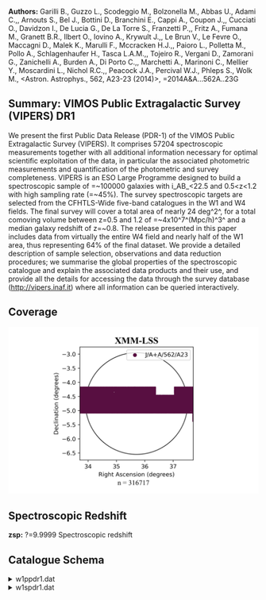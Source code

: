 **Authors:** Garilli B., Guzzo L., Scodeggio M., Bolzonella M., Abbas U., Adami C.,, Arnouts S., Bel J., Bottini D., Branchini E., Cappi A., Coupon J.,, Cucciati O., Davidzon I., De Lucia G., De La Torre S., Franzetti P.,, Fritz A., Fumana M., Granett B.R., Ilbert O., Iovino A., Krywult J.,, Le Brun V., Le Fevre O., Maccagni D., Malek K., Marulli F., Mccracken H.J.,, Paioro L., Polletta M., Pollo A., Schlagenhaufer H., Tasca L.A.M.,, Tojeiro R., Vergani D., Zamorani G., Zanichelli A., Burden A., Di Porto C.,, Marchetti A., Marinoni C., Mellier Y., Moscardini L., Nichol R.C.,, Peacock J.A., Percival W.J., Phleps S., Wolk M., <Astron. Astrophys., 562, A23-23 (2014)>, =2014A&A...562A..23G

## Summary: VIMOS Public Extragalactic Survey (VIPERS) DR1 

We present the first Public Data Release (PDR-1) of the VIMOS Public Extragalactic Survey (VIPERS). It comprises 57204 spectroscopic measurements together with all additional information necessary for optimal scientific exploitation of the data, in particular the associated photometric measurements and quantification of the photometric and survey completeness. VIPERS is an ESO Large Programme designed to build a spectroscopic sample of =~100000 galaxies with i_AB_<22.5 and 0.5<z<1.2 with high sampling rate (=~45%). The survey spectroscopic targets are selected from the CFHTLS-Wide five-band catalogues in the W1 and W4 fields. The final survey will cover a total area of nearly 24 deg^2^, for a total comoving volume between z=0.5 and 1.2 of =~4x10^7^(Mpc/h)^3^ and a median galaxy redshift of z=~0.8. The release presented in this paper includes data from virtually the entire W4 field and nearly half of the W1 area, thus representing 64% of the final dataset. We provide a detailed description of sample selection, observations and data reduction procedures; we summarise the global properties of the spectroscopic catalogue and explain the associated data products and their use, and provide all the details for accessing the data through the survey database (http://vipers.inaf.it) where all information can be queried interactively.
## Coverage
![image](https://raw.githubusercontent.com/joshgithubbin/Sherlock-DDF/refs/heads/main/Catalogue%20Plotting/Catalogues/J-A+A-562-A23/Subcatalogues/XMM-LSS/Plots/fieldcover.png)
## Spectroscopic Redshift 
 
**zsp:** ?=9.9999 Spectroscopic redshift 
 

## Catalogue Schema

<details>
<summary>w1ppdr1.dat</summary>

| Bytes   | Format     | Units        | Label      | Explanations                                                 |
|:--------|:-----------|:-------------|:-----------|:-------------------------------------------------------------|
| 1- 6    | A6         | ---          | ---        | [VIPERS]                                                     |
| 8- 16   | I9         | ---          | VIPERS     | VIPERS number (G1)                                           |
| 18- 26  | I9         | ---          | Num        | Internal id number (identical to VIPERS)                     |
| 28- 37  | F10.6      | deg          | RAdeg      | J2000 Righ Ascension in decimal degrees (alpha)              |
| 39- 47  | F9.6       | deg          | DEdeg      | J2000 Declination in decimal degrees (delta)                 |
| 49- 56  | F8.4       | mag          | selmag     | iAB selection magnitude. The selection                       |
| 0005    | catalogues | 58-          | 65         | F8.4  mag   e_selmag   Error on the selection magnitude      |
| 67- 74  | F8.4       | mag          | umag       | ?=-99 u magnitude (AB) from CFHTLS T0005 (2)                 |
| 76- 83  | F8.4       | mag          | gmag       | ?=-99 g magnitude (AB) from CFHTLS T0005 (2)                 |
| 85- 92  | F8.4       | mag          | rmag       | ?=-99 r magnitude (AB) from CFHTLS T0005 (2)                 |
| 94-101  | F8.4       | mag          | imag       | i magnitude (AB) from CFHTLS T0005 (2)                       |
| 103-110 | F8.4       | mag          | zmag       | ?=-99 z magnitude (AB) from CFHTLS T0005 (2)                 |
| 112-119 | F8.4       | mag          | e_umag     | ?=-99 rms uncertainty on umag (AB) (erru)                    |
| 121-128 | F8.4       | mag          | e_gmag     | ?=-99 rms uncertainty on gmag (AB) (errg)                    |
| 130-137 | F8.4       | mag          | e_rmag     | ?=-99 rms uncertainty on rmag (AB) (errr)                    |
| 139-146 | F8.4       | mag          | e_imag     | rms uncertainty on imag (AB) (erri)                          |
| 148-155 | F8.4       | mag          | e_zmag     | ?=-99 rms uncertainty on zmag (AB) (errz)                    |
| 157-164 | F8.4       | mag          | uT07       | ?=-99 u magnitude (AB) from CFHTLS T0007 (3)                 |
| 166-173 | F8.4       | mag          | gT07       | ?=-99 g magnitude (AB) from CFHTLS T0007 (3)                 |
| 175-182 | F8.4       | mag          | rT07       | ?=-99 r magnitude (AB) from CFHTLS T0007 (3)                 |
| 184-191 | F8.4       | mag          | iT07       | ?=-99 i magnitude (AB) from CFHTLS T0007 (3)                 |
| 193-200 | F8.4       | mag          | yT07       | ?=-99 y magnitude (AB) from CFHTLS T0007 (3)                 |
| 202-209 | F8.4       | mag          | zT07       | ?=-99 z magnitude (AB) from CFHTLS T0007 (3)                 |
| 211-218 | F8.4       | mag          | e_uT07     | ?=-99 error on uT07 (3)                                      |
| 220-227 | F8.4       | mag          | e_gT07     | ?=-99 error on gT07 (3)                                      |
| 229-236 | F8.4       | mag          | e_rT07     | ?=-99 error on rT07 (3)                                      |
| 238-245 | F8.4       | mag          | e_iT07     | ?=-99 error on iT07 (3)                                      |
| 247-254 | F8.4       | mag          | e_yT07     | ?=-99 error on yT07 (3)                                      |
| 256-263 | F8.4       | mag          | e_zT07     | ?=-99 error on zT07 (3)                                      |
| 265-272 | F8.4       | mag          | dUG        | ?=-99 Tile to tile color offset {delta}_UG_ (4)              |
| 274-281 | F8.4       | mag          | dGR        | ?=-99 Tile to tile color offset {delta}_GR_ (4)              |
| 283-290 | F8.4       | mag          | dRI        | ?=-99 Tile to tile color offset {delta}_RI_ (4)              |
| 292-298 | F7.5       | mag          | E(B-V)     | [0.01/0.05] Extinction factor E(B-V) derived                 |
| 300-307 | F8.2       | pix          | r2         | Radius enclosing half the object light as                    |
| 0005    | catalogue  | 309-316      | F8.2       | pix     r2T07    Radius enclosing half the object light as   |
| 0007    | catalogue  | 318-320      | I3         | ---     cl       [-88/1]?=-99 VIPERS selection flag based on |
| 0005    | catalogue  | (see         | Guzzo      | et al.                                                       |
| 322-324 | I3         | ---          | fa         | [-88/1]?=-99 A value equal to 1 is assigned to               |
| 0       | otherwise  | (see         | Sect.      | 2.2) (agnFlag)                                               |
| 326     | I1         | ---          | fp         | [0/1] 1 = object inside photometric mask,                    |
| 0       | =          | object       | outside    | (photoMask)                                                  |
| 328     | I1         | ---          | fs         | [0/1] 1 = object inside the spectroscopic mask,              |
| 0       | =          | object       | outside    | (spectMask)                                                  |
| 0005    | catalogue, | supplemented | by         | T0006 catalogue in some specific cases (see Guzzo et al.,    |
| 3       | and        | Appendix     | C,         | for details on the tile to tile color                        |
| 0005    | and        | T0006        | catalogue  | differences).                                                |
| 0007    | catalogue. | All          | magnitudes | are corrected for Galactic extinction.                       |
| 0005    | data       | (see         | Guzzo      | et al., arXiv:1303.2623,                                     |

**Note**: u,g,r,i,z magnitudes (AB system) from the CFHTLS T0005 catalogue,
 supplemented by T0006 catalogue in some specific cases (see Guzzo et al.,
 arXiv:1303.2623, Sect. 3 and Appendix C, for details on the tile to tile color
 offsets, as well as for T0005 and T0006 catalogue differences).
 All magnitudes are corrected for Galactic extinction. When an object has not
 been observed in a given band, magnitude and error are set equal to -99.
Note (3): Magnitudes (AB system) from the CFHTLS T0007 catalogue.
  All magnitudes are corrected for Galactic extinction.
Note (4): Tile to tile color offsets used in the targets sample selection
 applied to the CFHTLS T0005 data (see Guzzo et al., arXiv:1303.2623,
 Sect. 3.1).

</details>

<details>
<summary>w1spdr1.dat</summary>

| Bytes   | Format     | Units    | Label      | Explanations                                                        |
|:--------|:-----------|:---------|:-----------|:--------------------------------------------------------------------|
| 1- 6    | A6         | ---      | ---        | [VIPERS]                                                            |
| 8- 16   | I9         | ---      | VIPERS     | VIPERS number                                                       |
| 18- 26  | I9         | ---      | Num        | Internal id number (G1)                                             |
| 28- 37  | F10.6      | deg      | RAdeg      | Right Ascension (J2000) (alpha)                                     |
| 39- 47  | F9.6       | deg      | DEdeg      | Declination (J2000) (delta)                                         |
| 49- 55  | F7.4       | mag      | imag       | AB selection (i-band) magnitude. The selection                      |
| 0005    | catalogues | 57-      | 62         | F6.4  mag   e_imag     Error on the selection magnitude (errselmag) |
| 64- 69  | A6         | ---      | Point      | Pointing name                                                       |
| 71      | I1         | ---      | Q          | [1/4] Quadrant                                                      |
| 73- 77  | F5.1       | ---      | q_zsp      | [0/230] Redshift confidence flag (1)                                |
| 79- 84  | F6.4       | ---      | zsp        | ?=9.9999 Spectroscopic redshift                                     |
| 86      | I1         | ---      | Ep         | [1/2] Observing epoch (2)                                           |
| 88      | I1         | ---      | fp         | [0/1] 1 = object inside photometric mask,                           |
| 0       | =          | object   | outside    | (photoMask)                                                         |
| 90- 97  | F8.4       | ---      | TSR        | [-1/1]?=-99 Target sampling rate (3)                                |
| 99-105  | F7.3       | ---      | SSR        | [-1/1]?=-99 Spectroscopic sampling rate (4)                         |
| 10      | indicate   | an       | AGN.       | The values are:                                                     |
| 4       | =          | a        | highly     | reliable redshift (estimated to have >95% probability of            |
| 3       | =          | also     | a          | very reliable redshift, comparable in confidence with Flag 4,       |
| 2       | =          | a        | fairly     | reliable redshift measurement, but not as straightforward to        |
| 3       | and        | 4,       | supported  | by cross-correlation results,                                       |
| 1       | =          | a        | reasonable | redshift measurement, based on weak spectral features               |
| 0       | =          | no       | reliable   | spectroscopic redshift measurement was possible.                    |
| 9       | =          | a        | redshift   | based on only one single clear spectral emission feature.           |
| 10      | =          | spectrum | with       | clear problems in the observation or data processing                |
| 14      | =          | secure   | AGN        | with a >95% reliable redshift, including at least 2                 |
| 13      | =          | secure   | AGN        | with good confidence redshift, based on one broad line              |
| 19      | =          | secure   | AGN        | with one single secure emission line feature, redshift              |
| 12      | =          | a        | >95%       | reliable redshift measurement, but lines are not significantly      |
| 11      | =          | a        | tentative  | redshift measurement, with spectral features not                    |
| 20      | when       | q<10,    | or         | 200                                                                 |

**Note**: as described in Sect. 4.3. It is in the form q.X, 2q.X, where:
  * the decimal part (X) indicates concordance X>=4) or discordance
    (X<3) with the photometric redshift. 
  * "q" is a quality flag for the spectrum; values >10 indicate an AGN.
    The values are:
  4 = a highly reliable redshift (estimated to have >95% probability of
      being correct), based on a high SNR spectrum and supported by obvious
      and consistent spectral features.
  3 = also a very reliable redshift, comparable in confidence with Flag 4,
      supported by clear spectral features in the spectrum, but not
      necessarily with high SNR.
  2 = a fairly reliable redshift measurement, but not as straightforward to
      confirm as for Flags 3 and 4, supported by cross-correlation results,
      continuum shape and some spectral features, with expected chance of
      ~=75% to be correct. We shall see in the following that the actual
      estimated confidence level will turn out to be significantly better.
  1 = a reasonable redshift measurement, based on weak spectral features
      and/or continuum shape, for which there is roughly a 50% chance that
      the redshift is actually wrong.
  0 = no reliable spectroscopic redshift measurement was possible.
  9 = a redshift based on only one single clear spectral emission feature.
 10 = spectrum with clear problems in the observation or data processing
      phases. It can be a failure in the vmmps Sky to CCD conversion
      (especially at field corners), or a failed extraction by VIPGI
      (Scodeggio et al.  2005PASP..117.1284S), or a bad sky subtraction
      because the object is too close to the edge of the slit.
 14 = secure AGN with a >95% reliable redshift, including at least 2
      broad lines.
 13 = secure AGN with good confidence redshift, based on one broad line
      and some faint additional feature.
 19 = secure AGN with one single secure emission line feature, redshift
      based on this line only.
 12 = a >95% reliable redshift measurement, but lines are not significantly
      broad, might not be an AGN.
 11 = a tentative redshift measurement, with spectral features not
      significantly broad.
  * "2" added in front of the number (i.e. adding 20 when q<10, or 200
    for an AGN), indicates a serendipitous (also called secondary) object
    appearing by chance within the slit of the main target.

</details>
